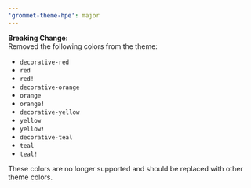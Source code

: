 ```yaml
---
'grommet-theme-hpe': major
---
```


**Breaking Change:**  
Removed the following colors from the theme:

- `decorative-red`
- `red`
- `red!`
- `decorative-orange`
- `orange`
- `orange!`
- `decorative-yellow`
- `yellow`
- `yellow!`
- `decorative-teal`
- `teal`
- `teal!`

These colors are no longer supported and should be replaced with other theme colors.
